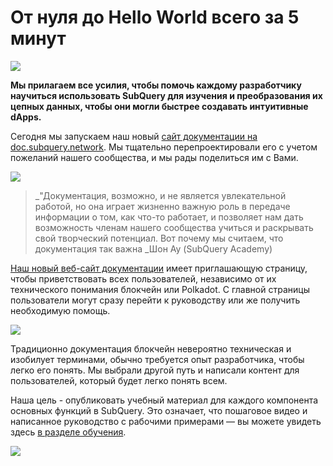 # От нуля до Hello World всего за 5 минут

![](https://miro.medium.com/max/1400/1*g51P_PPoseNqEfCBgvpXXA.png)

**Мы прилагаем все усилия, чтобы помочь каждому разработчику научиться использовать SubQuery для изучения и преобразования их цепных данных, чтобы они могли быстрее создавать интуитивные dApps.**

Сегодня мы запускаем наш новый [сайт документации на doc.subquery.network](https://doc.subquery.network/). Мы тщательно перепроектировали его с учетом пожеланий нашего сообщества, и мы рады поделиться им с Вами.

![](https://miro.medium.com/max/1200/1*snyFSjyQ9q116bmIcaVfsQ.gif)

> _"Документация, возможно, и не является увлекательной работой, но она играет жизненно важную роль в передаче информации о том, как что-то работает, и позволяет нам дать возможность членам нашего сообщества учиться и раскрывать свой творческий потенциал. Вот почему мы считаем, что документация так важна _Шон Ау (SubQuery Academy)

[Наш новый веб-сайт документации](https://doc.subquery.network/) имеет приглашающую страницу, чтобы приветствовать всех пользователей, независимо от их технического понимания блокчейн или Polkadot. С главной страницы пользователи могут сразу перейти к руководству или же получить необходимую помощь.

![](https://miro.medium.com/max/1400/1*obZau98aya3Ohtc43DAuEw.png)

Традиционно документация блокчейн невероятно техническая и изобилует терминами, обычно требуется опыт разработчика, чтобы легко его понять. Мы выбрали другой путь и написали контент для пользователей, который будет легко понять всем.

Наша цель - опубликовать учебный материал для каждого компонента основных функций в SubQuery. Это означает, что пошаговое видео и написанное руководство с рабочими примерами — вы можете увидеть здесь [в разделе обучения](https://doc.subquery.network/tutorials_examples/howto.html).

![](https://miro.medium.com/max/1200/1*nxy4aDTaQ0EMGudm0QW09g.gif)
